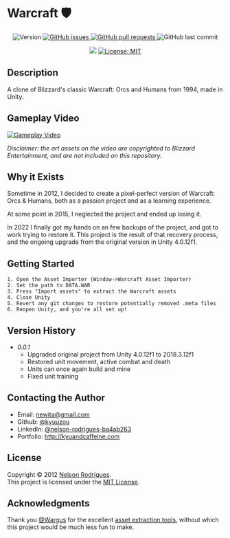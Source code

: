 ﻿# Warcraft 🛡
<p align="center">
  <img alt="Version" src="https://img.shields.io/github/v/tag/kyuuzou/warcraft?label=version" />
  <a href="https://github.com/kyuuzou/warcraft/issues" target="_blank">
     <img alt="GitHub issues" src ="https://img.shields.io/github/issues-raw/kyuuzou/warcraft" />
  </a>
  <a href="https://github.com/kyuuzou/warcraft/pulls" target="_blank">
   <img alt="GitHub pull requests" src ="https://img.shields.io/github/issues-pr-raw/kyuuzou/warcraft" />
  </a>
  <img alt="GitHub last commit" src ="https://img.shields.io/github/last-commit/kyuuzou/warcraft" />
</p>
<p align="center">
  <a href="https://www.codacy.com/gh/kyuuzou/warcraft/dashboard?utm_source=github.com&amp;utm_medium=referral&amp;utm_content=kyuuzou/warcraft&amp;utm_campaign=Badge_Grade"><img src="https://app.codacy.com/project/badge/Grade/7bc8986a48644f83b70de0a55fe29342"/></a>
  <a href="https://github.com/kyuuzou/warcraft/blob/master/LICENSE" target="_blank">
    <img alt="License: MIT" src="https://img.shields.io/badge/License-MIT-blue.svg" />
  </a>
</p>

## Description
A clone of Blizzard's classic Warcraft: Orcs and Humans from 1994, made in Unity.

## Gameplay Video

[![Gameplay Video](https://github.com/kyuuzou/warcraft/blob/master/thumbnail.png)](https://www.youtube.com/watch?v=JBtrjr9go2c "Gameplay Video")

*Disclaimer: the art assets on the video are copyrighted to Blizzard Entertainment, and are not included on this repository.*

## Why it Exists

Sometime in 2012, I decided to create a pixel-perfect version of Warcraft: Orcs & Humans, both as a passion project and as a learning experience.

At some point in 2015, I neglected the project and ended up losing it.

In 2022 I finally got my hands on an few backups of the project, and got to work trying to restore it. This project is the result of that recovery process, and the ongoing upgrade from the original version in Unity 4.0.12f1.

## Getting Started
```
1. Open the Asset Importer (Window->Warcraft Asset Importer)
2. Set the path to DATA.WAR
3. Press "Import assets" to extract the Warcraft assets
4. Close Unity
5. Revert any git changes to restore potentially removed .meta files
6. Reopen Unity, and you're all set up!
```

## Version History

* *0.0.1*
    * Upgraded original project from Unity 4.0.12f1 to 2018.3.12f1
    * Restored unit movement, active combat and death
    * Units can once again build and mine
    * Fixed unit training

## Contacting the Author

* Email: newita@gmail.com
* Github: [@kyuuzou](https://github.com/kyuuzou)
* LinkedIn: [@nelson-rodrigues-ba4ab263](https://linkedin.com/in/nelson-rodrigues-ba4ab263)
* Portfolio: http://kyuandcaffeine.com

## License

Copyright © 2012 [Nelson Rodrigues](https://github.com/kyuuzou).<br />
This project is licensed under the [MIT License](https://opensource.org/licenses/MIT).

## Acknowledgments
Thank you [@Wargus](https://github.com/Wargus) for the excellent [asset extraction tools](https://github.com/Wargus/war1gus/blob/master/war1tool.cpp), without which this project would be much less fun to make.